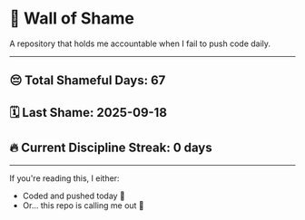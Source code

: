 # 🧱 Wall of Shame

A repository that holds me accountable when I fail to push code daily.

---

## 😔 Total Shameful Days: **67**
## 🗓️ Last Shame: **2025-09-18**
## 🔥 Current Discipline Streak: **0 days**

---

If you're reading this, I either:
- Coded and pushed today 💪
- Or... this repo is calling me out 😤
